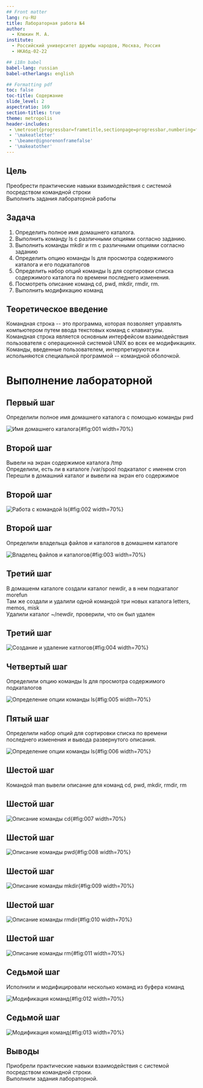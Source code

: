 ```yaml
---
## Front matter
lang: ru-RU
title: Лабораторная работа №4
author:
  - Клюкин М. А.
institute:
  - Российский университет дружбы народов, Москва, Россия
  - НКАбд-02-22

## i18n babel
babel-lang: russian
babel-otherlangs: english

## Formatting pdf
toc: false
toc-title: Содержание
slide_level: 2
aspectratio: 169
section-titles: true
theme: metropolis
header-includes:
 - \metroset{progressbar=frametitle,sectionpage=progressbar,numbering=fraction}
 - '\makeatletter'
 - '\beamer@ignorenonframefalse'
 - '\makeatother'
---
```



## Цель

Преобрести практические навыки взаимодействия с системой посредством командной строки   
Выполнить задания лабораторной работы  

## Задача

1. Определить полное имя домашнего каталога.   
2. Выполнить команду ls с различными опциями согласно заданию.   
3. Выполнить команды mkdir и rm с различными опциями согласно заданию  
4. Определить опцию команды ls для просмотра содержимого каталога и его подкаталогов
5. Определить набор опций команды ls для сортировки списка содержимого каталога по времени последнего изменения.
6. Посмотреть описание команд cd, pwd, mkdir, rmdir, rm.
7. Выполнить модификацию команд

## Теоретическое введение

Командная строка -- это программа, которая позволяет управлять компьютером путем ввода текстовых команд с клавиатуры.  
Командная строка является основным интерфейсом взаимодействия пользователя с операционной системой UNIX во всех ее модификациях.  
Команды, введенные пользователем, интерпретируются и испольняются специальной программой -- командной оболочкой.

# Выполнение лабораторной

## Первый шаг

Определили полное имя домашнего каталога с помощью команды pwd

![Имя домашнего каталога](image/Screenshot_from_2023-03-04_11-34-25.png){#fig:001 width=70%}

## Второй шаг

Вывели на экран содержимое каталога /tmp  
Определили, есть ли в каталоге /var/spool подкаталог с именем cron  
Перешли в домашний каталог и вывели на экран его содержимое  

## Второй шаг

![Работа с командой ls](image/Screenshot_from_2023-03-04_11-36-22.png){#fig:002 width=70%}

## Второй шаг

Определили владельца файлов и каталогов в домашнем каталоге

![Владелец файлов и каталогов](image/Screenshot_from_2023-03-04_11-36-49.png){#fig:003 width=70%}


## Третий шаг

В домашенм каталоге создали каталог newdir, а в нем подкаталог morefun  
Там же создали и удалили одной командой три новых каталога letters, memos, misk  
Удалили каталог ~/newdir, проверили, что он был удален  

## Третий шаг

![Создание и удаление катлогов](image/Screenshot_from_2023-03-04_11-38-23.png){#fig:004 width=70%}

## Четвертый шаг

Определили опцию команды ls для просмотра содержимого подкаталогов  

![Определение опции команды ls](image/Screenshot_from_2023-03-04_11-39-17.png){#fig:005 width=70%}

## Пятый шаг

Определили набор опций для сортировки списка по времени последнего изменения и вывода развернутого описания.  

![Определение опции команды ls](image/Screenshot_from_2023-03-04_11-40-36.png){#fig:006 width=70%}

## Шестой шаг

Командой man вывели описание для команд cd, pwd, mkdir, rmdir, rm  

## Шестой шаг

![Описание команды cd](image/Screenshot_from_2023-03-04_11-42-53.png){#fig:007 width=70%}

## Шестой шаг

![Описание команды pwd](image/Screenshot_from_2023-03-04_11-43-24.png){#fig:008 width=70%}

## Шестой шаг

![Описание команды mkdir](image/Screenshot_from_2023-03-04_11-43-51.png){#fig:009 width=70%}

## Шестой шаг

![Описание команды rmdir](image/Screenshot_from_2023-03-04_11-44-26.png){#fig:010 width=70%}

## Шестой шаг

![Описание команды rm](image/Screenshot_from_2023-03-04_11-44-54.png){#fig:011 width=70%}

## Седьмой шаг

Исполнили и модифицировали несколько команд из буфера команд

![Модификация команд](image/Screenshot_from_2023-03-04_11-47-20.png){#fig:012 width=70%}

## Седьмой шаг

![Модификация команд](image/Screenshot_from_2023-03-04_11-48-25.png){#fig:013 width=70%}

## Выводы 

 Приобрели практические навыки взаимодействия с системой посредством командной строки.  
 Выполнили задания лабораторной.  
